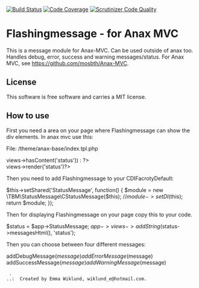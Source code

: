 [![Build Status](https://travis-ci.org/emwi/FlashingmessageTest.svg?branch=master)](https://travis-ci.org/emwi/FlashingmessageTest) [![Code Coverage](https://scrutinizer-ci.com/g/emwi/FlashingmessageTest/badges/coverage.png?b=master)](https://scrutinizer-ci.com/g/emwi/FlashingmessageTest/?branch=master) [![Scrutinizer Code Quality](https://scrutinizer-ci.com/g/emwi/FlashingmessageTest/badges/quality-score.png?b=master)](https://scrutinizer-ci.com/g/emwi/FlashingmessageTest/?branch=master)

Flashingmessage - for Anax MVC
=========

This is a message module for Anax-MVC. Can be used outside of anax too. Handles debug, error, success and warning messages/status. 
For Anax MVC, see https://github.com/mosbth/Anax-MVC.


License 
------------------

This software is free software and carries a MIT license.


How to use
----------------

First you need a area on your page where Flashingmessage can show the div elements. In anax mvc use this:

File: /theme/anax-base/index.tpl.php

<?php if ($this->views->hasContent('status')) : ?>
<div id='status'>
    <?php if(isset($status)) echo $status?>
    <?php $this->views->render('status')?>
</div>
<?php endif; ?>


Then you need to add Flashingmessage to your CDIFacrotyDefault:

$this->setShared('StatusMessage', function() {
            $module = new \TBM\StatusMessage\CStatusMessage($this);
            //$module->setDI($this);
            return $module;
        });


Then for displaying Flashingmessage on your page copy this to your code. 

$status = $app->StatusMessage;
$app->views->addString($status->messagesHtml(), 'status');

Then you can choose between four different messages:

addDebugMessage($message)
addErrorMessage($message)
addSuccessMessage($message)
addWarningMessage($message)



```
 .  
..:  Created by Emma Wiklund, wiklund_e@hotmail.com.
```
